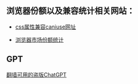 ## 浏览器份额以及兼容统计相关网站：

- [css属性兼容caniuse网址](https://caniuse.com/)

- [浏览器市场份额统计](https://gs.statcounter.com/)


## GPT
[翻墙可用的盗版ChatGPT](https://poe.com/ChatGPT)
